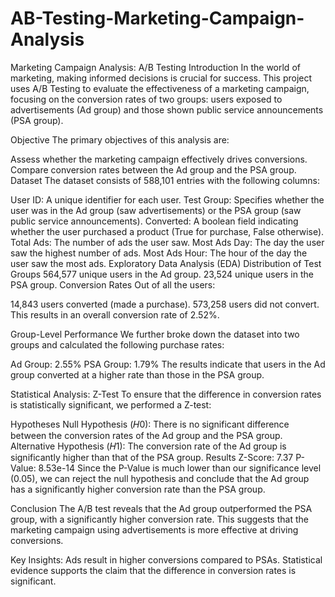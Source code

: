 # AB-Testing-Marketing-Campaign-Analysis
Marketing Campaign Analysis: A/B Testing
Introduction
In the world of marketing, making informed decisions is crucial for success. This project uses A/B Testing to evaluate the effectiveness of a marketing campaign, focusing on the conversion rates of two groups: users exposed to advertisements (Ad group) and those shown public service announcements (PSA group).

Objective
The primary objectives of this analysis are:

Assess whether the marketing campaign effectively drives conversions.
Compare conversion rates between the Ad group and the PSA group.
Dataset
The dataset consists of 588,101 entries with the following columns:

User ID: A unique identifier for each user.
Test Group: Specifies whether the user was in the Ad group (saw advertisements) or the PSA group (saw public service announcements).
Converted: A boolean field indicating whether the user purchased a product (True for purchase, False otherwise).
Total Ads: The number of ads the user saw.
Most Ads Day: The day the user saw the highest number of ads.
Most Ads Hour: The hour of the day the user saw the most ads.
Exploratory Data Analysis (EDA)
Distribution of Test Groups
564,577 unique users in the Ad group.
23,524 unique users in the PSA group.
Conversion Rates
Out of all the users:

14,843 users converted (made a purchase).
573,258 users did not convert.
This results in an overall conversion rate of 2.52%.

Group-Level Performance
We further broke down the dataset into two groups and calculated the following purchase rates:

Ad Group: 2.55%
PSA Group: 1.79%
The results indicate that users in the Ad group converted at a higher rate than those in the PSA group.

Statistical Analysis: Z-Test
To ensure that the difference in conversion rates is statistically significant, we performed a Z-test:

Hypotheses
Null Hypothesis (𝐻0): There is no significant difference between the conversion rates of the Ad group and the PSA group.
Alternative Hypothesis (𝐻1): The conversion rate of the Ad group is significantly higher than that of the PSA group.
Results
Z-Score: 7.37
P-Value: 8.53e-14
Since the P-Value is much lower than our significance level (0.05), we can reject the null hypothesis and conclude that the Ad group has a significantly higher conversion rate than the PSA group.

Conclusion
The A/B test reveals that the Ad group outperformed the PSA group, with a significantly higher conversion rate. This suggests that the marketing campaign using advertisements is more effective at driving conversions.

Key Insights:
Ads result in higher conversions compared to PSAs.
Statistical evidence supports the claim that the difference in conversion rates is significant.
